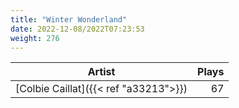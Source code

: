 ```yaml
---
title: "Winter Wonderland"
date: 2022-12-08/2022T07:23:53
weight: 276
---
```




 Artist | Plays 
----- | -----:
[Colbie Caillat]({{< ref "a33213">}}) | 67
